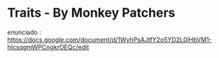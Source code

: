 # Traits - By Monkey Patchers


enunciado : https://docs.google.com/document/d/1WyhPsAJtfY2o5YD2L0lHbVM1-hIcsqgmWPCngkrOEQc/edit

